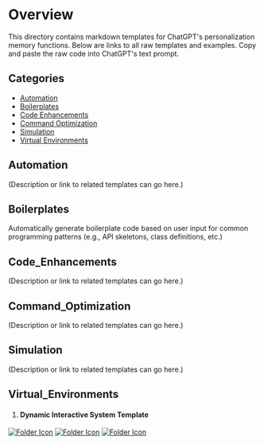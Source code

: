 # Overview

This directory contains markdown templates for ChatGPT's personalization memory functions. Below are links to all raw templates and examples. Copy and paste the raw code into ChatGPT's text prompt.

## Categories
- [Automation](#Automation)
- [Boilerplates](#Boilerplates)
- [Code Enhancements](#Code_Enhancements)
- [Command Optimization](#Command_Optimization)
- [Simulation](#Simulation)
- [Virtual Environments](#Virtual_Environments)

## Automation
(Description or link to related templates can go here.)

## Boilerplates
Automatically generate boilerplate code based on user input for common programming patterns (e.g., API skeletons, class definitions, etc.)

## Code_Enhancements
(Description or link to related templates can go here.)

## Command_Optimization
(Description or link to related templates can go here.)

## Simulation
(Description or link to related templates can go here.)

## Virtual_Environments
1. #### Dynamic Interactive System Template
[![Folder Icon](https://img.icons8.com/?size=50&id=44004&format=png&color=000000)](/templates/DIST.md)
[![Folder Icon](https://img.icons8.com/?size=50&id=59943&format=png&color=000000)](https://raw.githubusercontent.com/selmaintelligence/chatgpt_memory_templates/refs/heads/main/templates/DIST.md)
[![Folder Icon](https://img.icons8.com/?size=50&id=44766&format=png&color=000000)](/templates/examples/DIST.md)

